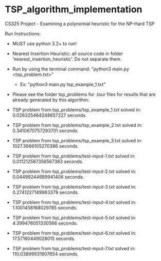 # TSP_algorithm_implementation
CS325 Project - Examining a polynomial heuristic for the NP-Hard TSP

Run Instructions:
- MUST use python 3.2+ to run!
- Nearest Insertion Heuristic: all source code in folder 'nearest_insertion_heuristic'. Do not separate them.
- Run by using the terminal command: "python3 main.py <tsp_problem.txt>"
   - Ex: "python3 main.py tsp_example_1.txt"

- Please see the folder tsp_problems for .tour files for results that are already generated by this algorithm:

- TSP problem from tsp_problems/tsp_example_1.txt solved in: 0.026325464248657227 seconds.
- TSP problem from tsp_problems/tsp_example_2.txt solved in: 0.3410670757293701 seconds.
- TSP problem from tsp_problems/tsp_example_3.txt solved in: 1027.3666105270386 seconds.
- TSP problem from tsp_problems/test-input-1.txt solved in: 0.011212587356567383 seconds.
- TSP problem from tsp_problems/test-input-2.txt solved in: 0.04499244689941406 seconds.
- TSP problem from tsp_problems/test-input-3.txt solved in: 0.2741227149963379 seconds.
- TSP problem from tsp_problems/test-input-4.txt solved in: 1.1001458168029785 seconds.
- TSP problem from tsp_problems/test-input-5.txt solved in: 4.399476051330566 seconds.
- TSP problem from tsp_problems/test-input-6.txt solved in: 17.57160449028015 seconds.
- TSP problem from tsp_problems/test-input-7.txt solved in: 110.03899931907654 seconds.
